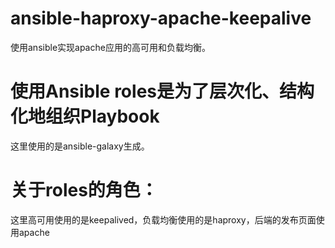 # ansible-haproxy-apache-keepalive
使用ansible实现apache应用的高可用和负载均衡。
# 使用Ansible roles是为了层次化、结构化地组织Playbook
这里使用的是ansible-galaxy生成。
# 关于roles的角色：
这里高可用使用的是keepalived，负载均衡使用的是haproxy，后端的发布页面使用apache
